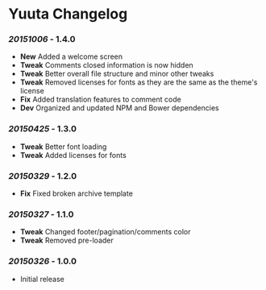 # Yuuta Changelog

### *20151006* - 1.4.0
* **New** Added a welcome screen
* **Tweak** Comments closed information is now hidden
* **Tweak** Better overall file structure and minor other tweaks
* **Tweak** Removed licenses for fonts as they are the same as the theme's license
* **Fix** Added translation features to comment code
* **Dev** Organized and updated NPM and Bower dependencies

### *20150425* - 1.3.0
* **Tweak** Better font loading
* **Tweak** Added licenses for fonts

### *20150329* - 1.2.0
* **Fix** Fixed broken archive template

### *20150327* - 1.1.0
* **Tweak** Changed footer/pagination/comments color
* **Tweak** Removed pre-loader

### *20150326* - 1.0.0
* Initial release
